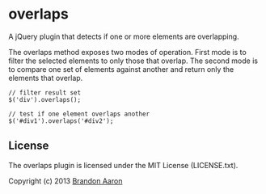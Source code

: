 # overlaps

A jQuery plugin that detects if one or more elements are overlapping.

The overlaps method exposes two modes of operation. First mode is to filter the selected elements to only those that overlap. The second mode is to compare one set of elements against another and return only the elements that overlap.

    // filter result set
    $('div').overlaps();
    
    // test if one element overlaps another
    $('#div1').overlaps('#div2');



## License

The overlaps plugin is licensed under the MIT License (LICENSE.txt).

Copyright (c) 2013 [Brandon Aaron](http://brandonaaron.net)
